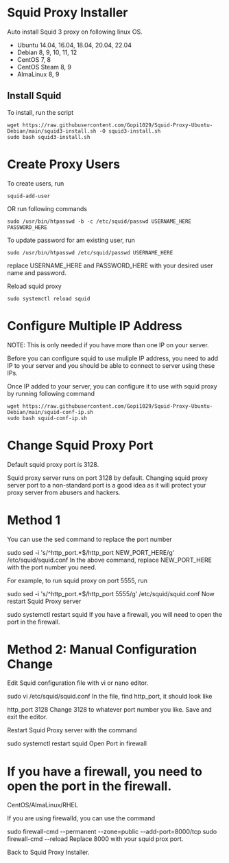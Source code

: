 # Squid Proxy Installer

Auto install Squid 3 proxy on following linux OS.

* Ubuntu 14.04, 16.04, 18.04, 20.04, 22.04
* Debian 8, 9, 10, 11, 12
* CentOS 7, 8
* CentOS Steam 8, 9
* AlmaLinux 8, 9


## Install Squid

To install, run the script

```
wget https://raw.githubusercontent.com/Gopi1029/Squid-Proxy-Ubuntu-Debian/main/squid3-install.sh -O squid3-install.sh
sudo bash squid3-install.sh
```

# Create Proxy Users

To create users, run

```
squid-add-user
```

OR run following commands

```
sudo /usr/bin/htpasswd -b -c /etc/squid/passwd USERNAME_HERE PASSWORD_HERE
```

To update password for am existing user, run

```
sudo /usr/bin/htpasswd /etc/squid/passwd USERNAME_HERE
```

replace USERNAME_HERE and PASSWORD_HERE with your desired user name and password.

Reload squid proxy

```
sudo systemctl reload squid
```

# Configure Multiple IP Address

NOTE: This is only needed if you have more than one IP on your server.

Before you can configure squid to use muliple IP address, you need to add IP to your server and you should be able to connect to server using these IPs.

Once IP added to your server, you can configure it to use with squid proxy by running following command

```
wget https://raw.githubusercontent.com/Gopi1029/Squid-Proxy-Ubuntu-Debian/main/squid-conf-ip.sh
sudo bash squid-conf-ip.sh
```

# Change Squid Proxy Port

Default squid proxy port is 3128.


Squid proxy server runs on port 3128 by default. Changing squid proxy server port to a non-standard port is a good idea as it will protect your proxy server from abusers and hackers.

# Method 1

You can use the sed command to replace the port number


sudo sed -i 's/^http_port.*$/http_port NEW_PORT_HERE/g'  /etc/squid/squid.conf
In the above command, replace NEW_PORT_HERE with the port number you need.

For example, to run squid proxy on port 5555, run


sudo sed -i 's/^http_port.*$/http_port 5555/g'  /etc/squid/squid.conf
Now restart Squid Proxy server


sudo systemctl restart squid
If you have a firewall, you will need to open the port in the firewall.



# Method 2: Manual Configuration Change

Edit Squid configuration file with vi or nano editor.


sudo vi /etc/squid/squid.conf
In the file, find http_port, it should look like


http_port 3128
Change 3128 to whatever port number you like. Save and exit the editor.

Restart Squid Proxy server with the command


sudo systemctl restart squid
Open Port in firewall

# If you have a firewall, you need to open the port in the firewall.

CentOS/AlmaLinux/RHEL

If you are using firewalld, you can use the command


sudo firewall-cmd --permanent --zone=public --add-port=8000/tcp
sudo firewall-cmd --reload
Replace 8000 with your squid prox port.

Back to Squid Proxy Installer.
